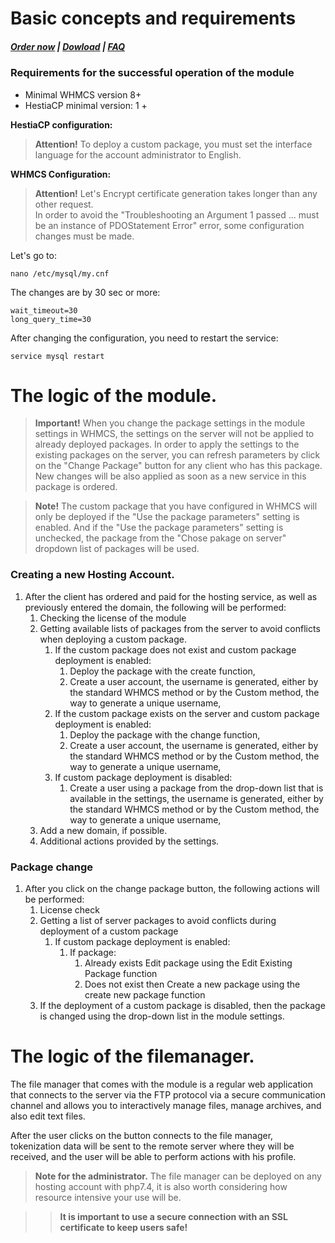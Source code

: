 # Basic concepts and requirements

#####  [Order now](https://puqcloud.com/index.php?rp=/store/whmcs-module-hestiacp) | [Dowload](https://download.puqcloud.com/WHMCS/servers/PUQ_WHMCS-HestiaCP/) | [FAQ](https://faq.puqcloud.com/)

### **Requirements for the successful operation of the module**

- Minimal WHMCS version 8+
- HestiaCP minimal version: 1 +

**HestiaCP configuration:**

>**Attention!** To deploy a custom package, you must set the interface language for the account administrator to English.

**WHMCS Configuration:**

>**Attention!** Let's Encrypt certificate generation takes longer than any other request.  
In order to avoid the "Troubleshooting an Argument 1 passed ... must be an instance of PDOStatement Error" error, some configuration changes must be made.

Let's go to:

```
nano /etc/mysql/my.cnf
```

The changes are by 30 sec or more:

```
wait_timeout=30
long_query_time=30
```

After changing the configuration, you need to restart the service:

```
service mysql restart
```

# The logic of the module.

>**Important!** When you change the package settings in the module settings in WHMCS, the settings on the server will not be applied to already deployed packages. In order to apply the settings to the existing packages on the server, you can refresh parameters by click on the "Change Package" button for any client who has this package. New changes will be also applied as soon as a new service in this package is ordered.

>**Note!** The custom package that you have configured in WHMCS will only be deployed if the "Use the package parameters" setting is enabled. And if the "Use the package parameters" setting is unchecked, the package from the "Chose pakage on server" dropdown list of packages will be used.

### Creating a new Hosting Account.

1. After the client has ordered and paid for the hosting service, as well as previously entered the domain, the following will be performed:
    1. Checking the license of the module
    2. Getting available lists of packages from the server to avoid conflicts when deploying a custom package. 
        1. If the custom package does not exist and custom package deployment is enabled: 
            1. Deploy the package with the create function, 
            2. Create a user account, the username is generated, either by the standard WHMCS method or by the Custom method, the way to generate a unique username,
        2. If the custom package exists on the server and custom package deployment is enabled: 
            1. Deploy the package with the change function, 
            2. Create a user account, the username is generated, either by the standard WHMCS method or by the Custom method, the way to generate a unique username,
        3. If custom package deployment is disabled: 
            1. Create a user using a package from the drop-down list that is available in the settings, the username is generated, either by the standard WHMCS method or by the Custom method, the way to generate a unique username,
    3. Add a new domain, if possible.
    4. Additional actions provided by the settings.

### Package change
1. After you click on the change package button, the following actions will be performed:
    1. License check
    2. Getting a list of server packages to avoid conflicts during deployment of a custom package
        1. If custom package deployment is enabled:
            1. If package:
                1. Already exists Edit package using the Edit Existing Package function
                2. Does not exist then Create a new package using the create new package function
    3. If the deployment of a custom package is disabled, then the package is changed using the drop-down list in the module settings.

# The logic of the filemanager.

The file manager that comes with the module is a regular web application that connects to the server via the FTP protocol via a secure communication channel and allows you to interactively manage files, manage archives, and also edit text files.

After the user clicks on the button connects to the file manager, tokenization data will be sent to the remote server where they will be received, and the user will be able to perform actions with his profile.

>**Note for the administrator.** The file manager can be deployed on any hosting account with php7.4, it is also worth considering how resource intensive your use will be.

>>**It is important to use a secure connection with an SSL certificate to keep users safe!**
